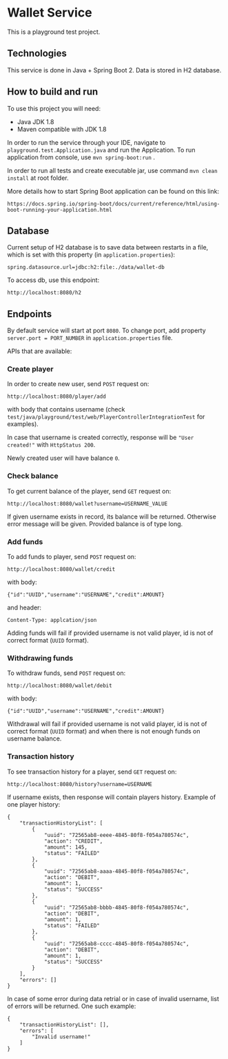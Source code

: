 # Wallet Service

This is a playground test project.


## Technologies

This service is done in Java + Spring Boot 2. Data is stored in H2 database.

## How to build and run

To use this project you will need:

 - Java JDK 1.8
 - Maven compatible with JDK 1.8

 In order to run the service through your IDE, navigate to ```playground.test.Application.java``` and run the Application. To run application from console, use  ```mvn spring-boot:run``` .

 In order to run all tests and create executable jar, use command ```mvn clean install``` at root folder.

 More details how to start Spring Boot application can be found on this link:

 ```https://docs.spring.io/spring-boot/docs/current/reference/html/using-boot-running-your-application.html```

## Database

Current setup of H2 database is to save data between restarts in a file, which is set with this property (in ```application.properties```):
```
spring.datasource.url=jdbc:h2:file:./data/wallet-db
```

To access db, use this endpoint:

```
http://localhost:8080/h2
```

 ## Endpoints

By default service will start at port ```8080```. To change port, add property ```server.port = PORT_NUMBER``` in ```application.properties``` file. 

APIs that are available:

### Create player

In order to create new user, send ```POST``` request on:

```http://localhost:8080/player/add```

with body that contains username (check ```test/java/playground/test/web/PlayerControllerIntegrationTest``` for examples).

In case that username is created correctly, response will be ```"User created!"``` with ```HttpStatus 200```. 

Newly created user will have balance ```0```.

### Check balance

To get current balance of the player, send ```GET``` request on:

```http://localhost:8080/wallet?username=USERNAME_VALUE```

If given username exists in record, its balance will be returned. Otherwise error message will be given. Provided balance is of type long.

### Add funds

To add funds to player, send ```POST``` request on:

```http://localhost:8080/wallet/credit```

with body:

```{"id":"UUID","username":"USERNAME","credit":AMOUNT}```

and header:

```Content-Type: applcation/json```

Adding funds will fail if provided username is not valid player, id is not of correct format (```UUID``` format).

### Withdrawing funds

To withdraw funds, send ```POST``` request on:

```http://localhost:8080/wallet/debit```

with body:

```{"id":"UUID","username":"USERNAME","credit":AMOUNT}```


Withdrawal will fail if provided username is not valid player, id is not of correct format (```UUID``` format) and when there is not enough funds on username balance.

### Transaction history

To see transaction history for a player, send ```GET``` request on:

```http://localhost:8080/history?username=USERNAME```

If username exists, then response will contain players history. Example of one player history:

```
{
    "transactionHistoryList": [
        {
            "uuid": "72565ab8-eeee-4845-80f8-f054a780574c",
            "action": "CREDIT",
            "amount": 145,
            "status": "FAILED"
        },
        {
            "uuid": "72565ab8-aaaa-4845-80f8-f054a780574c",
            "action": "DEBIT",
            "amount": 1,
            "status": "SUCCESS"
        },
        {
            "uuid": "72565ab8-bbbb-4845-80f8-f054a780574c",
            "action": "DEBIT",
            "amount": 1,
            "status": "FAILED"
        },
        {
            "uuid": "72565ab8-cccc-4845-80f8-f054a780574c",
            "action": "DEBIT",
            "amount": 1,
            "status": "SUCCESS"
        }
    ],
    "errors": []
}
```

In case of some error during data retrial or in case of invalid username, list of errors will be returned. One such example:

```
{
    "transactionHistoryList": [],
    "errors": [
        "Invalid username!"
    ]
}
```